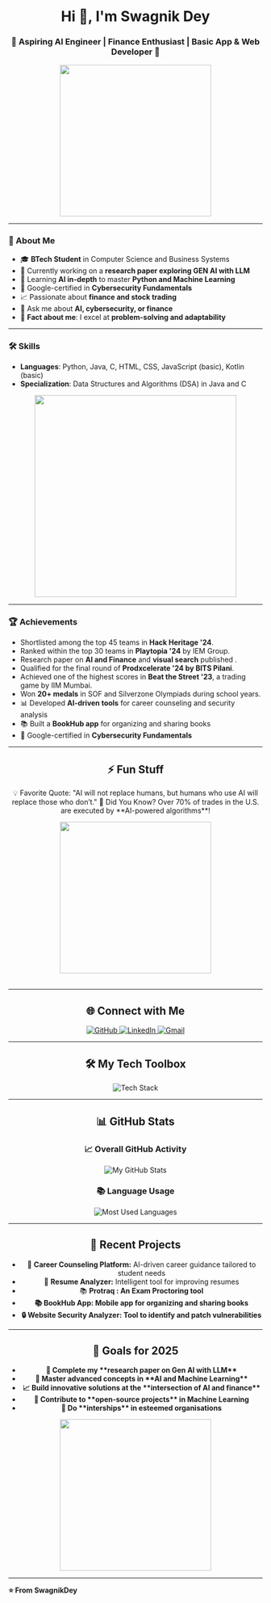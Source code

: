 <h1 align="center">Hi 👋, I'm Swagnik Dey</h1>
<h3 align="center">🚀 Aspiring AI Engineer | Finance Enthusiast | Basic App & Web Developer 🚀</h3>

<p align="center">
  <img src="https://media.giphy.com/media/f3iwJFOVOwuy7K6FFw/giphy.gif" width="300">
</p>

---

### 🌟 About Me  
- 🎓 **BTech Student** in Computer Science and Business Systems  
- 🔭 Currently working on a **research paper exploring GEN AI with LLM**  
- 🌱 Learning **AI in-depth** to master **Python and Machine Learning**  
- 🔐 Google-certified in **Cybersecurity Fundamentals**  
- 📈 Passionate about **finance and stock trading**  
- 💬 Ask me about **AI, cybersecurity, or finance**  
- 🧠 **Fact about me**: I excel at **problem-solving and adaptability**  

---

### 🛠️ Skills  
- **Languages**: Python, Java, C, HTML, CSS, JavaScript (basic), Kotlin (basic)  
- **Specialization**: Data Structures and Algorithms (DSA) in Java and C  

<p align="center">
  <img src="https://media.giphy.com/media/SWoSkN6DxTszqIKEqv/giphy.gif" width="400">
</p>

---

### 🏆 Achievements  
- Shortlisted among the top 45 teams in **Hack Heritage '24**.
- Ranked within the top 30 teams in **Playtopia '24** by IEM Group.
- Research paper on **AI and Finance** and **visual search** published .
- Qualified for the final round of **Prodxcelerate '24 by BITS Pilani**.
- Achieved one of the highest scores in **Beat the Street '23**, a trading game by IIM Mumbai.
- Won **20+ medals** in SOF and Silverzone Olympiads during school years. 
- 📊 Developed **AI-driven tools** for career counseling and security analysis  
- 📚 Built a **BookHub app** for organizing and sharing books  
- 🏅 Google-certified in **Cybersecurity Fundamentals**

---

<h2 align="center">⚡ Fun Stuff</h2>
<div align="center">
  <p>
    💡 Favorite Quote: "AI will not replace humans, but humans who use AI will replace those who don’t."  
    🌌 Did You Know? Over 70% of trades in the U.S. are executed by **AI-powered algorithms**!
  </p>
  <img src="https://media.giphy.com/media/26xBI73gWquCBBCDe/giphy.gif" width="300">
  <br><br>
 
  </a>
</div>

---

<h2 align="center">🌐 Connect with Me</h2>
<div align="center">
  <a href="https://github.com/swagnikdey">
    <img src="https://img.shields.io/badge/Github-211F1F?style=for-the-badge&logo=github&logoColor=white" alt="GitHub">
  </a>
  <a href="https://www.linkedin.com/in/swagnikdey">
    <img src="https://img.shields.io/badge/LinkedIn-0077B5?style=for-the-badge&logo=linkedin&logoColor=white" alt="LinkedIn">
  </a>
  <a href="mailto:swagnik.dey.official@gmail.com">
    <img src="https://img.shields.io/badge/Gmail-D14836?style=for-the-badge&logo=gmail&logoColor=white" alt="Gmail">
  </a>
</div>

---

<h2 align="center">🛠️ My Tech Toolbox</h2>
<div align="center">
  <img src="https://skillicons.dev/icons?i=python,java,c,html,css,js,jupyter,kotlin&perline=5" alt="Tech Stack">
</div>

---

<h2 align="center">📊 GitHub Stats</h2>
<div align="center">
  <h3>📈 Overall GitHub Activity</h3>
  <img alt="My GitHub Stats" src="https://github-readme-stats.vercel.app/api?username=Sw-Dy" />
  <br>
  <h3>📚 Language Usage</h3>
  <img alt="Most Used Languages" src="https://github-readme-stats.vercel.app/api/top-langs/?username=Sw-Dy&layout=pie" />
</div>

---

<h2 align="center">🎨 Recent Projects</h2>
<div align="center">
  <ul>
    <li>💼 <b>Career Counseling Platform:</b> AI-driven career guidance tailored to student needs</li>
    <li>📝 <b>Resume Analyzer:</b> Intelligent tool for improving resumes</li>
    <li>📚 <b>Protraq : An Exam Proctoring tool</li>
    <li>📚 <b>BookHub App:</b> Mobile app for organizing and sharing books</li>
    <li>🔒 <b>Website Security Analyzer:</b> Tool to identify and patch vulnerabilities</li>
  </ul>
</div>

---

<h2 align="center">🌱 Goals for 2025</h2>
<div align="center">
  <ul>
    <li>🚀 Complete my **research paper on Gen AI with LLM**</li>
    <li>🎯 Master advanced concepts in **AI and Machine Learning**</li>
    <li>📈 Build innovative solutions at the **intersection of AI and finance**</li>
    <li>🌟 Contribute to **open-source projects** in Machine Learning</li>
    <li>🌟 Do **interships** in esteemed organisations</li>
  </ul>
  <img src="https://media.giphy.com/media/3o7abKhOpu0NwenH3O/giphy.gif" width="300">
</div>

---

⭐️ From SwagnikDey
